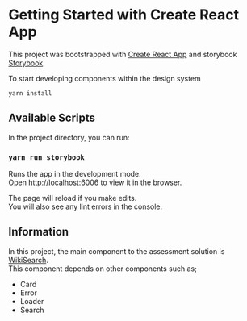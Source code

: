# Getting Started with Create React App

This project was bootstrapped with [Create React App](https://github.com/facebook/create-react-app)
and storybook [Storybook](https://storybook.js.org/).

To start developing components within the design system

`yarn install`  

## Available Scripts

In the project directory, you can run:

### `yarn run storybook`

Runs the app in the development mode.\
Open [http://localhost:6006](http://localhost:6006) to view it in the browser.

The page will reload if you make edits.\
You will also see any lint errors in the console.

## Information

In this project, the main component to the assessment solution is [WikiSearch](http://localhost:6006/?path=/story/wikipedia-wikisearch--search).\
This component depends on other components such as;
* Card
* Error
* Loader
* Search
